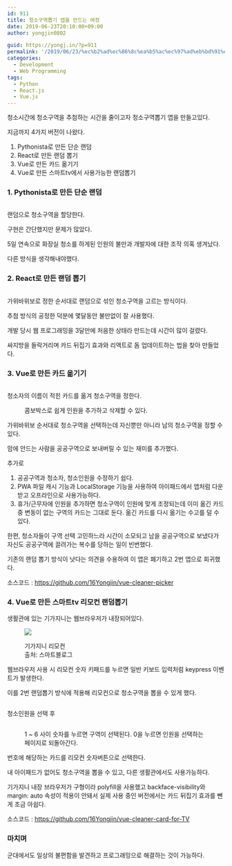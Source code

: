 ```yaml
---
id: 911
title: 청소구역뽑기 앱을 만드는 여정
date: 2019-06-23T20:10:00+09:00
author: yongjin0802

guid: https://yongj.in/?p=911
permalink: '/2019/06/23/%ec%b2%ad%ec%86%8c%ea%b5%ac%ec%97%ad%eb%bd%91%ea%b8%b0-%ec%95%b1%ec%9d%84-%eb%a7%8c%eb%93%9c%eb%8a%94-%ec%97%ac%ec%a0%95/'
categories:
  - Development
  - Web Programming
tags:
  - Python
  - React.js
  - Vue.js
---
```

청소시간에 청소구역을 추첨하는 시간을 줄이고자 청소구역뽑기 앱을 만들고있다.

지금까지 4가지 버전이 나왔다.

  1. Pythonista로 만든 단순 랜덤
  2. React로 만든 랜덤 뽑기
  3. Vue로 만든 카드 옮기기
  4. Vue로 만든 스마트tv에서 사용가능한 랜덤뽑기

### 1. Pythonista로 만든 단순 랜덤<figure class="wp-block-image">

<img src="https://yongj.in/wp-content/uploads/2019/04/kakaotalk_20190415_192700687.jpg" alt="" class="wp-image-804" srcset="https://yongj.in/wp-content/uploads/2019/04/kakaotalk_20190415_192700687.jpg 960w, https://yongj.in/wp-content/uploads/2019/04/kakaotalk_20190415_192700687-300x225.jpg 300w, https://yongj.in/wp-content/uploads/2019/04/kakaotalk_20190415_192700687-768x575.jpg 768w, https://yongj.in/wp-content/uploads/2019/04/kakaotalk_20190415_192700687-401x300.jpg 401w" sizes="(max-width: 960px) 100vw, 960px" /> </figure> 

랜덤으로 청소구역을 할당한다. 

구현은 간단했지만 문제가 많았다. 

5일 연속으로 화장실 청소를 하게된 인원의 불만과 개발자에 대한 조작 의혹 생겨났다. 

다른 방식을 생각해내야했다.

### 2. React로 만든 랜덤 뽑기<figure class="wp-block-image">

<img src="https://i2.wp.com/yongj.in/wp-content/uploads/2019/06/파일_001.png?fit=840%2C630&ssl=1" alt="" class="wp-image-912" srcset="https://yongj.in/wp-content/uploads/2019/06/파일_001.png 2732w, https://yongj.in/wp-content/uploads/2019/06/파일_001-300x225.png 300w, https://yongj.in/wp-content/uploads/2019/06/파일_001-768x576.png 768w, https://yongj.in/wp-content/uploads/2019/06/파일_001-1024x768.png 1024w, https://yongj.in/wp-content/uploads/2019/06/파일_001-1000x750.png 1000w, https://yongj.in/wp-content/uploads/2019/06/파일_001-400x300.png 400w" sizes="(max-width: 2732px) 100vw, 2732px" /> </figure> 

가위바위보로 정한 순서대로 랜덤으로 섞인 청소구역을 고르는 방식이다.

추첨 방식의 공정한 덕분에 몇달동안 불만없이 잘 사용했다.

개발 당시 웹 프로그래밍을 3달만에 처음한 상태라 만드는데 시간이 많이 걸렸다.

싸지방을 들락거리며 카드 뒤집기 효과와 리액트로 돔 업데이트하는 법을 찾아 만들었다.

### 3. Vue로 만든 카드 옮기기 <figure class="wp-block-image">

<img src="https://i0.wp.com/yongj.in/wp-content/uploads/2019/06/청소인원뽑기1.png?fit=840%2C495&ssl=1" alt="" class="wp-image-913" srcset="https://yongj.in/wp-content/uploads/2019/06/청소인원뽑기1.png 1354w, https://yongj.in/wp-content/uploads/2019/06/청소인원뽑기1-300x177.png 300w, https://yongj.in/wp-content/uploads/2019/06/청소인원뽑기1-768x452.png 768w, https://yongj.in/wp-content/uploads/2019/06/청소인원뽑기1-1024x603.png 1024w, https://yongj.in/wp-content/uploads/2019/06/청소인원뽑기1-1000x589.png 1000w, https://yongj.in/wp-content/uploads/2019/06/청소인원뽑기1-510x300.png 510w" sizes="(max-width: 1354px) 100vw, 1354px" /> <figcaption>청소자의 이름이 적힌 카드를 옮겨 청소구역을 정한다.</figcaption></figure> <figure class="wp-block-image"><img src="https://i1.wp.com/yongj.in/wp-content/uploads/2019/06/청소인원뽑기2.png?fit=840%2C495&ssl=1" alt="" class="wp-image-915" srcset="https://yongj.in/wp-content/uploads/2019/06/청소인원뽑기2.png 1349w, https://yongj.in/wp-content/uploads/2019/06/청소인원뽑기2-300x177.png 300w, https://yongj.in/wp-content/uploads/2019/06/청소인원뽑기2-768x453.png 768w, https://yongj.in/wp-content/uploads/2019/06/청소인원뽑기2-1024x604.png 1024w, https://yongj.in/wp-content/uploads/2019/06/청소인원뽑기2-1000x590.png 1000w, https://yongj.in/wp-content/uploads/2019/06/청소인원뽑기2-508x300.png 508w" sizes="(max-width: 1349px) 100vw, 1349px" /><figcaption>콤보박스로 쉽게 인원을 추가하고 삭제할 수 있다.</figcaption></figure> 

가위바위보 순서대로 청소구역을 선택하는데 자신뿐만 아니라 남의 청소구역을 정할 수 있다.

맘에 안드는 사람을 공공구역으로 보내버릴 수 있는 재미를 추가했다.

추가로

  1. 공공구역과 청소자, 청소인원을 수정하기 쉽다.
  2. PWA 파일 캐시 기능과 LocalStorage 기능을 사용하여 아이패드에서 앱처럼 다운 받고 오프라인으로 사용가능하다.
  3. 휴가/근무자에 인원을 추가하면 청소구역이 인원에 맞게 조정되는데 이미 옮긴 카드 중 변동이 없는 구역의 카드는 그대로 둔다. 옮긴 카드를 다시 옮기는 수고를 덜 수 있다.

한편, 청소자들이 구역 선택 고민하느라 시간이 소모되고 남을 공공구역으로 보냈다가 자신도 공공구역에 끌려가는 복수를 당하는 일이 빈번했다.

기존의 랜덤 뽑기 방식이 낫다는 의견을 수용하여 이 앱은 폐기하고 2번 앱으로 회귀했다.

소스코드 : <https://github.com/16Yongjin/vue-cleaner-picker> 

### 4. Vue로 만든 스마트tv 리모컨 랜덤뽑기

생활관에 있는 기가지니는 웹브라우저가 내장되어있다.<figure class="wp-block-image">

![](https://t1.daumcdn.net/cfile/tistory/267FDC3858880E7515) <figcaption>기가지니 리모컨  
출처: 스마트블로그</figcaption></figure> 

웹브라우저 사용 시 리모컨 숫자 키패드를 누르면 일반 키보드 입력처럼 keypress 이벤트가 발생한다.

이를 2번 랜덤뽑기 방식에 적용해 리모컨으로 청소구역을 뽑을 수 있게 했다.<figure class="wp-block-image">

<img src="https://i0.wp.com/yongj.in/wp-content/uploads/2019/06/청소뽑기-티비.png?fit=840%2C492&ssl=1" alt="" class="wp-image-916" srcset="https://yongj.in/wp-content/uploads/2019/06/청소뽑기-티비.png 1349w, https://yongj.in/wp-content/uploads/2019/06/청소뽑기-티비-300x176.png 300w, https://yongj.in/wp-content/uploads/2019/06/청소뽑기-티비-768x450.png 768w, https://yongj.in/wp-content/uploads/2019/06/청소뽑기-티비-1024x600.png 1024w, https://yongj.in/wp-content/uploads/2019/06/청소뽑기-티비-1000x586.png 1000w, https://yongj.in/wp-content/uploads/2019/06/청소뽑기-티비-512x300.png 512w" sizes="(max-width: 1349px) 100vw, 1349px" /> </figure> 

청소인원을 선택 후<figure class="wp-block-image">

<img src="https://i0.wp.com/yongj.in/wp-content/uploads/2019/06/청소뽑기-티비2-1.png?fit=840%2C495&ssl=1" alt="" class="wp-image-917" srcset="https://yongj.in/wp-content/uploads/2019/06/청소뽑기-티비2-1.png 2692w, https://yongj.in/wp-content/uploads/2019/06/청소뽑기-티비2-1-300x177.png 300w, https://yongj.in/wp-content/uploads/2019/06/청소뽑기-티비2-1-768x453.png 768w, https://yongj.in/wp-content/uploads/2019/06/청소뽑기-티비2-1-1024x604.png 1024w, https://yongj.in/wp-content/uploads/2019/06/청소뽑기-티비2-1-1000x590.png 1000w, https://yongj.in/wp-content/uploads/2019/06/청소뽑기-티비2-1-509x300.png 509w" sizes="(max-width: 2692px) 100vw, 2692px" /> <figcaption>1 ~ 6 사이 숫자를 누르면 구역이 선택된다. 0을 누르면 인원을 선택하는 페이지로 되돌아간다.</figcaption></figure> 

번호에 해당하는 카드를 리모컨 숫자버튼으로 선택한다.

내 아이패드가 없어도 청소구역을 뽑을 수 있고, 다른 생활관에서도 사용가능하다.

기가지니 내장 브라우저가 구형이라 polyfill을 사용했고 backface-visibility와 margin: auto 속성이 적용이 안돼서 실제 사용 중인 버전에서는 카드 뒤집기 효과를 뺀 게 조금 아쉽다.

소스코드 : <https://github.com/16Yongjin/vue-cleaner-card-for-TV>

### 마치며

군대에서도 일상의 불편함을 발견하고 프로그래밍으로 해결하는 것이 가능하다.
